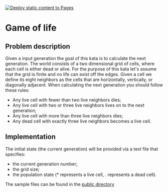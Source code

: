 [![Deploy static content to Pages](https://github.com/andrmaz/life/actions/workflows/pages-build-deployment.yml/badge.svg)](https://github.com/andrmaz/life/actions/workflows/pages-build-deployment.yml)

# Game of life

## Problem description

Given a input generation the goal of this kata is to calculate the next
generation. The world consists of a two dimensional grid of cells, where
each cell is either dead or alive. For the purpose of this kata let's assume
that the grid is finite and no life can exist off the edges.
Given a cell we define its eight neighbors as the cells that are horizontally,
vertically, or diagonally adjacent.
When calculating the next generation you should follow these rules:

- Any live cell with fewer than two live neighbors dies;
- Any live cell with two or three live neighbors lives on to the next
  generation;
- Any live cell with more than three live neighbors dies;
- Any dead cell with exactly three live neighbors becomes a live cell.

## Implementation

The initial state (the current generation) will be provided via a text file
that specifies:

- the current generation number;
- the grid size;
- the population state (\* represents a live cell, . represents a dead cell).

The sample files can be found in the [public directory](https://github.com/andrmaz/life/tree/main/public)
